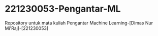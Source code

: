 # 221230053-Pengantar-ML
Repository untuk mata kuliah Pengantar Machine Learning-[Dimas Nur Mi'Raj]-[221230053]
